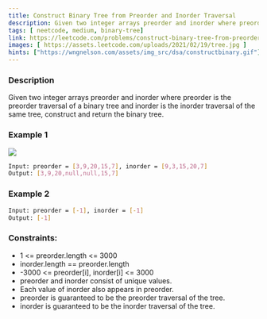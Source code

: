 ```yaml
---
title: Construct Binary Tree from Preorder and Inorder Traversal
description: Given two integer arrays preorder and inorder where preorder is the preorder traversal of a binary tree and inorder is the inorder traversal of the same tree, construct and return the binary tree. 
tags: [ neetcode, medium, binary-tree]
link: https://leetcode.com/problems/construct-binary-tree-from-preorder-and-inorder-traversal/
images: [ https://assets.leetcode.com/uploads/2021/02/19/tree.jpg ]
hints: ["https://wngnelson.com/assets/img_src/dsa/constructbinary.gif"]
---
```


### Description

Given two integer arrays preorder and inorder where preorder is the preorder traversal of a binary tree and inorder is the inorder traversal of the same tree, construct and return the binary tree.

### Example 1

![](https://assets.leetcode.com/uploads/2021/02/19/tree.jpg)

```bash
Input: preorder = [3,9,20,15,7], inorder = [9,3,15,20,7]
Output: [3,9,20,null,null,15,7]
```

### Example 2

```bash
Input: preorder = [-1], inorder = [-1]
Output: [-1]
```

### Constraints:

- 1 <= preorder.length <= 3000 
- inorder.length == preorder.length
- -3000 <= preorder[i], inorder[i] <= 3000 
- preorder and inorder consist of unique values. 
- Each value of inorder also appears in preorder. 
- preorder is guaranteed to be the preorder traversal of the tree. 
- inorder is guaranteed to be the inorder traversal of the tree.